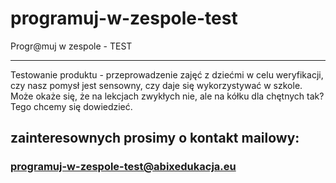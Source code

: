 # programuj-w-zespole-test
Progr@muj w zespole - TEST

---

Testowanie produktu - przeprowadzenie zajęć z dziećmi w celu weryfikacji, czy nasz pomysł jest sensowny, czy daje się wykorzystywać w szkole. Może okaże się, że na lekcjach zwykłych nie, ale na kółku dla chętnych tak? Tego chcemy się dowiedzieć.

## zainteresownych prosimy o kontakt mailowy:

### programuj-w-zespole-test@abixedukacja.eu
